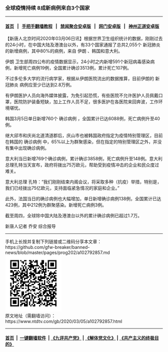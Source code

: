 ### 全球疫情持续 8成新病例来自3个国家
------------------------

#### [首页](https://github.com/gfw-breaker/banned-news/blob/master/README.md) &nbsp;&nbsp;|&nbsp;&nbsp; [手把手翻墙教程](https://github.com/gfw-breaker/guides/wiki) &nbsp;&nbsp;|&nbsp;&nbsp; [禁闻聚合安卓版](https://github.com/gfw-breaker/bn-android) &nbsp;&nbsp;|&nbsp;&nbsp; [网门安卓版](https://github.com/oGate2/oGate) &nbsp;&nbsp;|&nbsp;&nbsp; [神州正道安卓版](https://github.com/SzzdOgate/update) 



<div><div class="post_content" itemprop="articleBody">
 <p>
  【新唐人北京时间2020年03月06日讯】根据世界卫生组织统计的数据，刚刚过去的24小时，在中国大陆及港澳台以外，有33个国家通报了总共2,055个
  <ok href="https://www.ntdtv.com/gb/新冠肺炎.htm">
   新冠肺炎
  </ok>
  的新增病例，其中80%的病例，来自
  <ok href="https://www.ntdtv.com/gb/伊朗.htm">
   伊朗
  </ok>
  、韩国和意大利。
 </p>
 <p>
  <ok href="https://www.ntdtv.com/gb/伊朗.htm">
   伊朗
  </ok>
  卫生部周四公布的疫情数据显示，24小时之内新增591个新冠病毒感染病例，新增死亡病例19例，全国累计确诊3513例，累计死亡107例。
 </p>
 <p>
  不过多伦多大学的流行病学家，根据从伊朗医院流出的数据推算，目前伊朗的
  <ok href="https://www.ntdtv.com/gb/新冠肺炎.htm">
   新冠肺炎
  </ok>
  病例应至少已达到2.8万例。
 </p>
 <p>
  有伊朗医护人员向海外媒体披露，为免引起恐慌，有些医院不允许医护人员佩戴口罩，医院防护装备短缺，加上工作人员不足，很多医护在各医院来回奔波，工作环境堪忧。
 </p>
 <p>
  韩国3月5日单日新增760个
  <ok href="https://www.ntdtv.com/gb/确诊病例.htm">
   确诊病例
  </ok>
  ，全国累计已达6088例，死亡病例升至40例。
 </p>
 <p>
  继大邱市和庆尚北道清道郡后，庆山市也被韩国政府指定为疫情特别管理区，目前在韩国的
  <ok href="https://www.ntdtv.com/gb/确诊病例.htm">
   确诊病例
  </ok>
  中，65%以上为群聚感染，但在指定的特别管理区之外，并没有集中出现确诊病例。
 </p>
 <p>
  意大利当日新增769个确诊病例，累计确诊3858例，死亡病例升至148例。意大利总理孔特当天宣布，政府将拨出75万欧元，帮助受到疫情冲击的企业和民众度过难关。
 </p>
 <p>
  意大利总理 孔特：“我们刚刚结束内阁会议，将采取多种（抗疫）举措，特别是，我们已经拨出75亿欧元，支持面临紧急情况的家庭和企业。”
 </p>
 <p>
  此外，法国当日的确诊病例也大幅增加，单日新增确诊病例138例，全国累计已达423例，其中212例为群聚感染。新增死亡病例3例。
 </p>
 <p>
  截至周四，全球除中国大陆及港澳台以外的累计确诊病例已超过1.7万。
 </p>
 <p>
  新唐人记者 乔安 综合报导
 </p>
 <div class="single_ad">
 </div>
</div>
</div>
<hr/>
手机上长按并复制下列链接或二维码分享本文章：<br/>
https://github.com/gfw-breaker/banned-news/blob/master/pages/prog202/a102792857.md <br/>
<a href='https://github.com/gfw-breaker/banned-news/blob/master/pages/prog202/a102792857.md'><img src='https://github.com/gfw-breaker/banned-news/blob/master/pages/prog202/a102792857.md.png'/></a> <br/>
原文地址（需翻墙访问）：https://www.ntdtv.com/gb/2020/03/05/a102792857.html


------------------------
#### [首页](https://github.com/gfw-breaker/banned-news/blob/master/README.md) &nbsp;|&nbsp; [一键翻墙软件](https://github.com/gfw-breaker/nogfw/blob/master/README.md) &nbsp;| [《九评共产党》](https://github.com/gfw-breaker/9ping.md/blob/master/README.md#九评之一评共产党是什么) | [《解体党文化》](https://github.com/gfw-breaker/jtdwh.md/blob/master/README.md) | [《共产主义的终极目的》](https://github.com/gfw-breaker/gczydzjmd.md/blob/master/README.md)


<img src='http://gfw-breaker.win/banned-news/pages/prog202/a102792857.md' width='0px' height='0px'/>